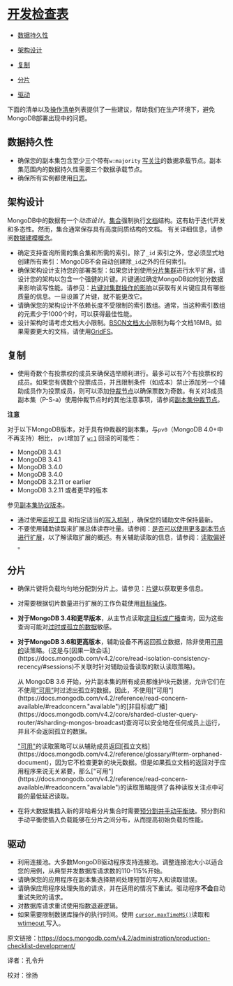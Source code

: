 # [开发检查表](https://docs.mongodb.com/manual/administration/production-checklist-development/#development-checklist )


- [数据持久性](https://docs.mongodb.com/v4.2/administration/production-checklist-development/#data-durability)

- [架构设计](https://docs.mongodb.com/v4.2/administration/production-checklist-development/#schema-design)

- [复制](https://docs.mongodb.com/v4.2/administration/production-checklist-development/#replication)

- [分片](https://docs.mongodb.com/v4.2/administration/production-checklist-development/#sharding)

- [驱动](https://docs.mongodb.com/v4.2/administration/production-checklist-development/#drivers)                                                                                                

下面的清单以及[操作清单](https://docs.mongodb.com/v4.2/administration/production-checklist-operations/)列表提供了一些建议，帮助我们在生产环境下，避免MongoDB部署出现中的问题。



## 数据持久性

- 确保您的副本集包含至少三个带有`w:majority` [写关注](https://docs.mongodb.com/v4.2/reference/write-concern/)的数据承载节点。副本集范围内的数据持久性需要三个数据承载节点。
- 确保所有实例都使用[日志](https://docs.mongodb.com/v4.2/core/journaling/)。



## 架构设计

MongoDB中的数据有一个*动态设计*。[集合](https://docs.mongodb.com/v4.2/reference/glossary/#term-collection)强制执行[文档](https://docs.mongodb.com/v4.2/reference/glossary/#term-document)结构。这有助于迭代开发和多态性。然而，集合通常保存具有高度同质结构的文档。 有关详细信息，请参阅[数据建模概念](https://docs.mongodb.com/v4.2/core/data-models/)。

- 确定支持查询所需的集合集和所需的索引。除了`_id` 索引之外，您必须显式地创建所有索引：MongoDB不会自动创建除`_id`之外的任何索引。                                                                                          
- 确保架构设计支持您的部署类型：如果您计划使用[分片集群](https://docs.mongodb.com/v4.2/reference/glossary/#term-sharded-cluster)进行水平扩展，请设计您的架构以包含一个强健的片键。片键通过确定MongoDB如何划分数据来影响读写性能。请参见：[片键对集群操作的影响](https://docs.mongodb.com/v4.2/core/sharding-shard-key/)以获取有关片键应具有哪些质量的信息。一旦设置了片键，就不能更改它。
- 请确保您的架构设计不依赖长度不受限制的索引数组。通常，当这种索引数组的元素少于1000个时，可以获得最佳性能。
- 设计架构时请考虑文档大小限制。[BSON文档大小](https://docs.mongodb.com/v4.2/reference/limits/#BSON-Document-Size)限制为每个文档16MB。如果需要更大的文档，请使用[GridFS](https://docs.mongodb.com/v4.2/core/gridfs/)。



## 复制

- 使用奇数个有投票权的成员来确保选举顺利进行。最多可以有7个有投票权的成员。如果您有偶数个投票成员，并且限制条件（如成本）禁止添加另一个辅助成员作为投票成员，则可以添加[仲裁节点](https://docs.mongodb.com/v4.2/reference/glossary/#term-arbiter)以确保票数为奇数。有关对3成员副本集（P-S-a）使用仲裁节点时的其他注意事项，请参阅[副本集仲裁节点](https://docs.mongodb.com/v4.2/core/replica-set-arbiter/)。                                                                                                                                   



**注意**

对于以下MongoDB版本，对于具有仲裁器的副本集，与`pv0`（MongoDB 4.0+中不再支持）相比， `pv1`增加了 [`w:1`](https://docs.mongodb.com/v4.2/reference/write-concern/#writeconcern.) 回滚的可能性：

- MongoDB 3.4.1
- MongoDB 3.4.1
- MongoDB 3.4.0
- MongoDB 3.4.0
- MongoDB 3.2.11 or earlier
- MongoDB 3.2.11 或者更早的版本

参见[副本集协议版本](https://docs.mongodb.com/v4.2/reference/replica-set-protocol-versions/)。



- 通过使用[监视工具](https://docs.mongodb.com/v4.2/administration/monitoring/) 和指定适当的[写入机制,](https://docs.mongodb.com/v4.2/reference/write-concern/)，确保您的辅助文件保持最新。
- 不要使用辅助读取来扩展总体读吞吐量。请参阅：[是否可以使用更多副本节点进行扩展](http://askasya.com/post/canreplicashelpscaling)，以了解读取扩展的概述。有关辅助读取的信息，请参阅：[读取偏好](https://docs.mongodb.com/v4.2/core/read-preference/) 。



## 分片

- 确保片键将负载均匀地分配到分片上。请参见：[片键](https://docs.mongodb.com/v4.2/core/sharding-shard-key/)以获取更多信息。

- 对需要根据切片数量进行扩展的工作负载使用[目标操作](https://docs.mongodb.com/v4.2/core/sharded-cluster-query-router/#sharding-mongos-targeted)。

- **对于MongoDB 3.4和更早版本**，从主节点读取[非目标或广播](https://docs.mongodb.com/v4.2/core/sharded-cluster-query-router/#sharding-mongos-broadcast)查询，因为这些查询可能对[过时或孤立的数据](http://blog.mongodb.org/post/74730554385/background-indexing-on-secondaries-and-orphaned)敏感。

- **对于MongoDB 3.6和更高版本**，辅助设备不再返回孤立数据，除非使用[可用的](https://docs.mongodb.com/v4.2/reference/read-concern-available/#readconcern."available")读策略。{这是与[因果一致会话](https://docs.mongodb.com/v4.2/core/read-isolation-consistency-recency/#sessions)不关联时针对辅助设备读取的默认读取策略}。

  从 MongoDB 3.6 开始，分片副本集的所有成员都维护块元数据，允许它们在不使用[“可用”](https://docs.mongodb.com/v4.2/reference/read-concern-available/#readconcern."available")时过滤出孤立的数据。因此，不使用[“可用”](https://docs.mongodb.com/v4.2/reference/read-concern-available/#readconcern."available")的[非目标或广播](https://docs.mongodb.com/v4.2/core/sharded-cluster-query-router/#sharding-mongos-broadcast)查询可以安全地在任何成员上运行，并且不会返回孤立的数据。

   ["可用"](https://docs.mongodb.com/v4.2/reference/read-concern-available/#readconcern."available")的读取策略可以从辅助成员返回[孤立文档](https://docs.mongodb.com/v4.2/reference/glossary/#term-orphaned-document)，因为它不检查更新的块元数据。但是如果孤立文档的返回对于应用程序来说无关紧要，那么["可用"](https://docs.mongodb.com/v4.2/reference/read-concern-available/#readconcern."available")的读取策略提供了各种读取关注点中可能的最低延迟读取。

- 在将大数据集插入新的非哈希分片集合时需要[预分割并手动平衡块](https://docs.mongodb.com/v4.2/tutorial/create-chunks-in-sharded-cluster/)。预分割和手动平衡使插入负载能够在分片之间分布，从而提高初始负载的性能。



## 驱动

- 利用连接池。大多数MongoDB驱动程序支持连接池。调整连接池大小以适合您的用例，从典型并发数据库请求数的110-115%开始。
- 请确保您的应用程序在副本集选择期间处理短暂的写入和读取错误。
- 请确保应用程序处理失败的请求，并在适用的情况下重试。驱动程序**不会**自动重试失败的请求。
- 对数据库请求重试使用指数退避逻辑。
- 如果需要限制数据库操作的执行时间。使用 [`cursor.maxTimeMS()`](https://docs.mongodb.com/v4.2/reference/method/cursor.maxTimeMS/#cursor.maxTimeMS)读取和 [wtimeout ](https://docs.mongodb.com/v4.2/reference/write-concern/#wc-wtimeout)写入。





原文链接：https://docs.mongodb.com/v4.2/administration/production-checklist-development/

译者：孔令升

校对：徐扬
